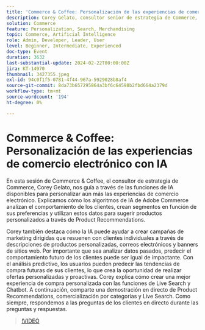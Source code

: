 ```yaml
---
title: 'Commerce & Coffee: Personalización de las experiencias de comercio electrónico con IA'
description: Corey Gelato, consultor senior de estrategia de Commerce, muestra las herramientas de Adobe Commerce impulsadas por IA, incluidos el análisis predictivo, las recomendaciones de productos, la búsqueda en directo y los bots de chat, para mejorar las experiencias de comercio electrónico personalizadas y las campañas de marketing dirigidas.
solution: Commerce
feature: Personalization, Search, Merchandising
topic: Commerce, Artificial Intelligence
role: Admin, Developer, Leader, User
level: Beginner, Intermediate, Experienced
doc-type: Event
duration: 3632
last-substantial-update: 2024-02-22T00:00:00Z
jira: KT-14970
thumbnail: 3427355.jpeg
exl-id: 94c0f1f5-0781-4f44-967a-5929028b8af4
source-git-commit: 8da73b657295864a3bf6c64598b2fbd664a2379d
workflow-type: tm+mt
source-wordcount: '194'
ht-degree: 0%

---
```


# Commerce &amp; Coffee: Personalización de las experiencias de comercio electrónico con IA

En esta sesión de Commerce &amp; Coffee, el consultor de estrategia de Commerce, Corey Gelato, nos guía a través de las funciones de IA disponibles para personalizar aún más las experiencias de comercio electrónico. Explicamos cómo los algoritmos de IA de Adobe Commerce analizan el comportamiento de los clientes, crean segmentos en función de sus preferencias y utilizan estos datos para sugerir productos personalizados a través de Product Recommendations.

Corey también destaca cómo la IA puede ayudar a crear campañas de marketing dirigidas que resuenen con clientes individuales a través de descripciones de productos personalizadas, correos electrónicos y banners de sitios web. Por importante que sea analizar datos pasados, predecir el comportamiento futuro de los clientes puede ser igual de impactante. Con el análisis predictivo, los usuarios pueden predecir las tendencias de compra futuras de sus clientes, lo que crea la oportunidad de realizar ofertas personalizadas y proactivas. Corey explica cómo crear una mejor experiencia de compra personalizada con las funciones de Live Search y Chatbot. A continuación, comparte una demostración en directo de Product Recommendations, comercialización por categorías y Live Search. Como siempre, respondemos a las preguntas de los clientes en directo durante las preguntas y respuestas.

>[!VIDEO](https://video.tv.adobe.com/v/3427493/?learn=on)
